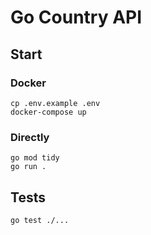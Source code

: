# Go Country API


## Start

### Docker

```
cp .env.example .env
docker-compose up
```

### Directly

```
go mod tidy
go run .
```

## Tests

```
go test ./...
```
